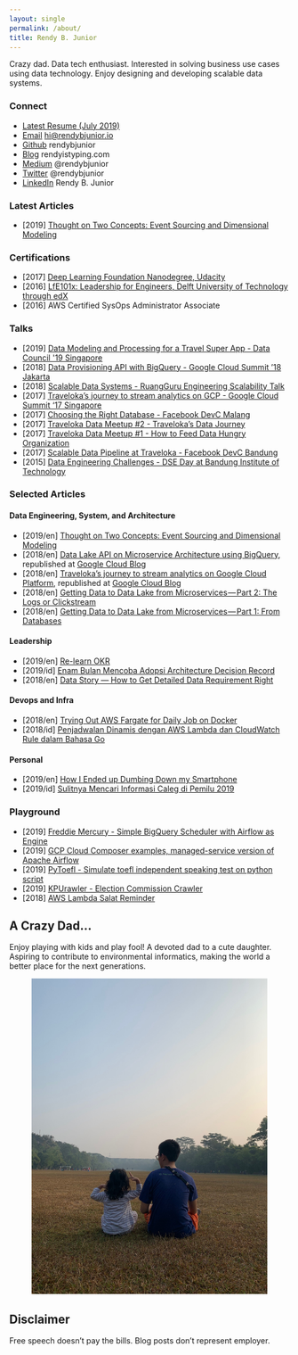 ```yaml
---
layout: single
permalink: /about/
title: Rendy B. Junior
---
```


Crazy dad. Data tech enthusiast. Interested in solving business use cases using data technology. Enjoy designing and developing scalable data systems.

### Connect
* [Latest Resume (July 2019)](https://github.com/rendybjunior/rendyistyping/raw/gh-pages/assets/files/Resume.pdf)
* [Email](mailto:hi@rendybjunior.io) hi@rendybjunior.io
* [Github](https://github.com/rendybjunior) rendybjunior
* [Blog](http://rendyistyping.com) rendyistyping.com
* [Medium](https://medium.com/@rendybjunior) @rendybjunior
* [Twitter](https://twitter.com/rendybjunior) @rendybjunior
* [LinkedIn](https://www.linkedin.com/in/rendy-bambang-junior-b1749140/) Rendy B. Junior

### Latest Articles
* [2019] [Thought on Two Concepts: Event Sourcing and Dimensional Modeling](https://rendyistyping.com/data-engineering/event-sourcing-dimensional-modeling/)

### Certifications
* [2017] [Deep Learning Foundation Nanodegree, Udacity](https://confirm.udacity.com/D9LERNT7)
* [2016] [LfE101x: Leadership for Engineers, Delft University of Technology through edX](https://courses.edx.org/certificates/af5ab662486d4598b4860262cc705f1b)
* [2016] AWS Certified SysOps Administrator Associate

### Talks
* [2019] [Data Modeling and Processing for a Travel Super App - Data Council '19 Singapore](https://www.datacouncil.ai/talks/data-modeling-and-processing-for-a-travel-super-app?hsLang=en)
* [2018] [Data Provisioning API with BigQuery - Google Cloud Summit ’18 Jakarta](https://www.slideshare.net/imrenagi/data-provision-api-with-bigquery-google-cloud-summit-jakarta-18)
* [2018] [Scalable Data Systems - RuangGuru Engineering Scalability Talk](https://www.slideshare.net/rendybjunior/scalable-data-systems-at-traveloka)
* [2017] [Traveloka’s journey to stream analytics on GCP - Google Cloud Summit ‘17 Singapore](https://www.slideshare.net/rendybjunior/travelokas-journey-to-no-ops-streaming-analytics)
* [2017] [Choosing the Right Database - Facebook DevC Malang](https://www.slideshare.net/rendybjunior/choosing-the-right-database-facebook-devc-malang-hackdays-2017)
* [2017] [Traveloka Data Meetup #2 - Traveloka’s Data Journey](https://www.slideshare.net/Traveloka/travelokas-data-journey-traveloka-data-meetup-2)
* [2017] [Traveloka Data Meetup #1 - How to Feed Data Hungry Organization](https://www.slideshare.net/Traveloka/how-to-feed-a-data-hungry-organization-by-traveloka-data-team)
* [2017] [Scalable Data Pipeline at Traveloka - Facebook DevC Bandung](https://www.slideshare.net/rendybjunior/scalable-data-pipeline-at-traveloka-facebook-dev-bandung)
* [2015] [Data Engineering Challenges - DSE Day at Bandung Institute of Technology](https://www.slideshare.net/rendybjunior/data-engineering-challenges-dse-day-at-bandung-institute-of-technology)

### Selected Articles
#### Data Engineering, System, and Architecture
* [2019/en] [Thought on Two Concepts: Event Sourcing and Dimensional Modeling](https://rendyistyping.com/data-engineering/event-sourcing-dimensional-modeling/)
* [2018/en] [Data Lake API on Microservice Architecture using BigQuery](https://medium.com/traveloka-engineering/data-lake-api-on-microservice-architecture-using-bigquery-10d6e9c5ca8f), republished at [Google Cloud Blog](https://cloud.google.com/blog/products/data-analytics/how-traveloka-built-a-data-provisioning-api-on-a-bigquery-based-microservice-architecture)
* [2018/en] [Traveloka’s journey to stream analytics on Google Cloud Platform](https://medium.com/traveloka-engineering/travelokas-journey-to-stream-analytics-on-google-cloud-platform-3d013d6bf7c9), republished at [Google Cloud Blog](https://cloud.google.com/blog/products/gcp/travelokas-journey-to-stream-analytics-on-google-cloud-platform)
* [2018/en] [Getting Data to Data Lake from Microservices — Part 2: The Logs or Clickstream](https://itnext.io/getting-data-to-data-lake-from-microservices-part-2-the-logs-or-clickstream-e91fa7461867)
* [2018/en] [Getting Data to Data Lake from Microservices — Part 1: From Databases](https://itnext.io/getting-data-to-data-lake-from-microservices-part-1-from-databases-d5e55c4a0829)

#### Leadership
* [2019/en] [Re-learn OKR](https://rendyistyping.com/relearn-okr/)
* [2019/id] [Enam Bulan Mencoba Adopsi Architecture Decision Record](https://medium.com/@rendybjunior/enam-bulan-mencoba-adopsi-architecture-decision-record-3761e2e32829)
* [2018/en] [Data Story — How to Get Detailed Data Requirement Right](https://medium.com/@rendybjunior/data-story-how-to-get-detailed-data-requirement-right-16ce44490bd7)

#### Devops and Infra
* [2018/en] [Trying Out AWS Fargate for Daily Job on Docker](https://medium.com/@rendybjunior/trying-out-aws-fargate-for-daily-job-on-docker-b662ff9f73c8)
* [2018/id] [Penjadwalan Dinamis dengan AWS Lambda dan CloudWatch Rule dalam Bahasa Go](https://medium.com/@rendybjunior/penjadwalan-dinamis-dengan-aws-lambda-dan-cloudwatch-rule-dalam-bahasa-go-a47084b7f17b)

#### Personal
* [2019/en] [How I Ended up Dumbing Down my Smartphone](https://medium.com/@rendybjunior/how-i-ended-up-dumb-down-my-smartphone-cf83149c2658)
* [2019/id] [Sulitnya Mencari Informasi Caleg di Pemilu 2019](https://medium.com/@rendybjunior/sulitnya-mencari-informasi-caleag-di-pemilu-2019-ba6f723ef579)

### Playground
* [2019] [Freddie Mercury - Simple BigQuery Scheduler with Airflow as Engine](https://github.com/rendybjunior/freddie-mercury)
* [2019] [GCP Cloud Composer examples, managed-service version of Apache Airflow](https://github.com/rendybjunior/cloud-composer-examples)
* [2019] [PyToefl - Simulate toefl independent speaking test on python script](https://github.com/rendybjunior/pytoefl)
* [2019] [KPUrawler - Election Commission Crawler](https://github.com/rendybjunior/kpurawler)
* [2018] [AWS Lambda Salat Reminder](https://github.com/rendybjunior/gosalat)

## A Crazy Dad...
Enjoy playing with kids and play fool! A devoted dad to a cute daughter. Aspiring to contribute to environmental informatics, making the world a better place for the next generations.

<figure class="third">
	<img src="/assets/images/dad.jpeg">
</figure>

## Disclaimer
Free speech doesn’t pay the bills. Blog posts don’t represent employer.